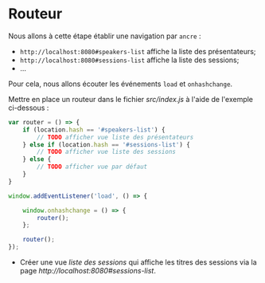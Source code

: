 # Routeur

Nous allons à cette étape établir une navigation par `ancre` :

* `http://localhost:8080#speakers-list` affiche la liste des présentateurs;
* `http://localhost:8080#sessions-list` affiche la liste des sessions;
* ...

Pour cela, nous allons écouter les événements `load` et `onhashchange`.

Mettre en place un routeur dans le fichier _src/index.js_ à l'aide de l'exemple ci-dessous :

```ts
var router = () => {
    if (location.hash == '#speakers-list') {
        // TODO afficher vue liste des présentateurs
    } else if (location.hash == '#sessions-list') {
        // TODO afficher vue liste des sessions
    } else {
        // TODO afficher vue par défaut
    }
}

window.addEventListener('load', () => {

    window.onhashchange = () => {
        router();
    };

    router();
});
```

* Créer une vue _liste des sessions_ qui affiche les titres des sessions via la page _http://localhost:8080#sessions-list_.
